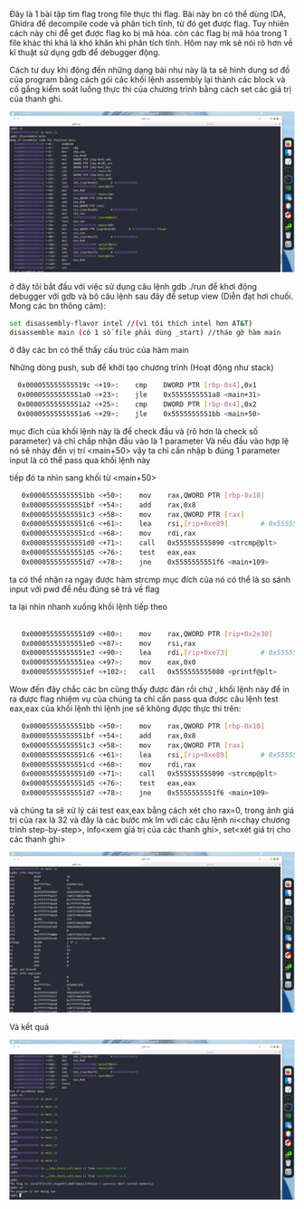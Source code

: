 

Đây là 1 bài tập tìm flag trong file thực thi flag. Bài này bn có thể dùng IDA, Ghidra để decompile code và phân tích tĩnh, từ đó get được flag. Tuy nhiên cách này chỉ để get được flag ko bị mã hóa. còn các flag bị mã hóa trong 1 file khác thì khá là khó khăn khi phân tích tĩnh. Hôm nay mk sẽ nói rõ hơn về kĩ thuật sử dụng gdb để debugger động.

Cách tư duy khi động đến những dạng bài như này là ta sẽ hình dung sơ đồ của program bằng cách gói các khối lệnh assembly lại thành các block và cố gắng kiểm soát luồng thực thi của chương trình bằng cách set các giá trị của thanh ghi.

![](images/run0.png)

ở đây tôi bắt đầu với việc sử dụng câu lệnh gdb ./run để khơi động debugger với gdb 
và bộ câu lệnh sau đây để setup view (Diễn đạt hơi chuối. Mong các bn thông cảm):

```Bash 
set disassembly-flavor intel //(vì tôi thích intel hơn AT&T)
disassemble main (có 1 số file phải dùng _start) //tháo gỡ hàm main 
```
ở đây các bn có thể thấy cấu trúc của hàm main

Những dòng push, sub để khởi tạo chương trình (Hoạt động như stack) 
 ```Bash
   0x000055555555519c <+19>:	cmp    DWORD PTR [rbp-0x4],0x1
   0x00005555555551a0 <+23>:	jle    0x5555555551a8 <main+31>
   0x00005555555551a2 <+25>:	cmp    DWORD PTR [rbp-0x4],0x2
   0x00005555555551a6 <+29>:	jle    0x5555555551bb <main+50>
```
mục đích của khối lệnh này là để check đầu và (rõ hơn là check số parameter) và chỉ chấp nhận đầu vào là 1 parameter Và nếu đầu vào hợp lệ nó sẽ nhảy đến vị trí <main+50> vậy ta chỉ cần nhập b đúng 1 parameter input là có thể pass qua khối lệnh này 

tiếp đó ta nhìn sang khối từ <main+50> 
```Bash
   0x00005555555551bb <+50>:	mov    rax,QWORD PTR [rbp-0x10]
   0x00005555555551bf <+54>:	add    rax,0x8
   0x00005555555551c3 <+58>:	mov    rax,QWORD PTR [rax]
   0x00005555555551c6 <+61>:	lea    rsi,[rip+0xe89]        # 0x555555556056
   0x00005555555551cd <+68>:	mov    rdi,rax
   0x00005555555551d0 <+71>:	call   0x555555555090 <strcmp@plt>
   0x00005555555551d5 <+76>:	test   eax,eax
   0x00005555555551d7 <+78>:	jne    0x5555555551f6 <main+109>
```
ta có thể nhận ra ngay được hàm strcmp mục đích của nó có thể là so sánh input với pwd để nếu đúng sẽ trả về flag 

ta lại nhìn nhanh xuống khối lệnh tiếp theo 

```Bash 
   
   0x00005555555551d9 <+80>:	mov    rax,QWORD PTR [rip+0x2e30]          # 		  0x555555558010 <flag>
   0x00005555555551e0 <+87>:	mov    rsi,rax
   0x00005555555551e3 <+90>:	lea    rdi,[rip+0xe73]        # 0x55555555605d
   0x00005555555551ea <+97>:	mov    eax,0x0
   0x00005555555551ef <+102>:	call   0x555555555080 <printf@plt>
```
Wow đến đây chắc các bn cũng thấy được đán rồi chứ , khối lệnh này để in ra được flag 
nhiệm vụ của chúng ta chỉ cần pass qua được câu lệnh test eax,eax của khối lệnh thì lệnh jne sẽ không đựợc thực thi trên:
```Bash 
   0x00005555555551bb <+50>:	mov    rax,QWORD PTR [rbp-0x10]
   0x00005555555551bf <+54>:	add    rax,0x8
   0x00005555555551c3 <+58>:	mov    rax,QWORD PTR [rax]
   0x00005555555551c6 <+61>:	lea    rsi,[rip+0xe89]        # 0x555555556056
   0x00005555555551cd <+68>:	mov    rdi,rax
   0x00005555555551d0 <+71>:	call   0x555555555090 <strcmp@plt>
   0x00005555555551d5 <+76>:	test   eax,eax
   0x00005555555551d7 <+78>:	jne    0x5555555551f6 <main+109>
```

và chúng ta sẽ xử lý cái test eax,eax bằng cách xét cho rax=0, trong ảnh giá trị của rax là 32 
và đây là các bước mk lm với các câu lệnh ni<chạy chương trình step-by-step>, info<xem giá trị của các thanh ghi>, set<xét giá trị cho các thanh ghi>

![](images/run1.png)

Và kết quả 

![](images/run3.png)






















